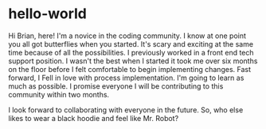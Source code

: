 # hello-world

Hi Brian, here!
I'm a novice in the coding community. I know at one point you all got butterflies when you started. It's scary and exciting at the same time because of all the possibilities. I previously worked in a front end tech support position. I wasn't the best when I started it took me over six months on the floor before I felt comfortable to begin implementing changes. Fast forward, I Fell in love with process implementation.  I'm going to learn as much as possible. I promise everyone I will be contributing to this community within two months.  

I look forward to collaborating with everyone in the future. So, who else likes to wear a black hoodie and feel like Mr. Robot? 
